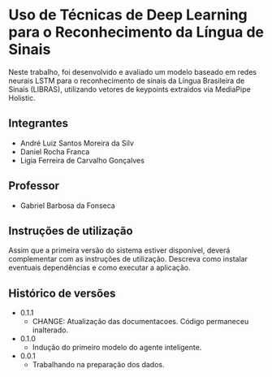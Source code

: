 # Uso de Técnicas de Deep Learning para o Reconhecimento da Língua de Sinais

Neste trabalho, foi desenvolvido e avaliado um modelo baseado em redes neurais LSTM para o reconhecimento de sinais da Língua Brasileira de Sinais (LIBRAS), utilizando vetores de keypoints extraídos via MediaPipe Holistic. 

## Integrantes

* André Luiz Santos Moreira da Silv
* Daniel Rocha Franca
* Ligia Ferreira de Carvalho Gonçalves

## Professor

* Gabriel Barbosa da Fonseca

## Instruções de utilização

Assim que a primeira versão do sistema estiver disponível, deverá complementar com as instruções de utilização. Descreva como instalar eventuais dependências e como executar a aplicação.

## Histórico de versões

* 0.1.1
    * CHANGE: Atualização das documentacoes. Código permaneceu inalterado.
* 0.1.0
    * Indução do primeiro modelo do agente inteligente.
* 0.0.1
    * Trabalhando na preparação dos dados.

